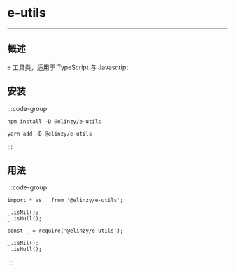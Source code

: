 # e-utils

---

## 概述

e 工具类，适用于 TypeScript 与 Javascript

## 安装

:::code-group

```npm
npm install -D @elinzy/e-utils
```

```yarn
yarn add -D @elinzy/e-utils
```
:::

## 用法

:::code-group

```ESM
import * as _ from '@elinzy/e-utils';

_.isNil();
_.isNull();

```

```CommonJs
const _ = require('@elinzy/e-utils');

_.isNil();
_.isNull();
```
:::
